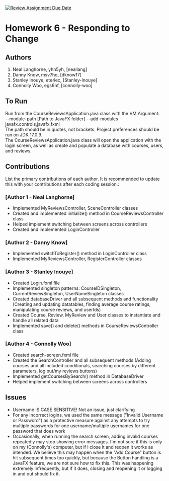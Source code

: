 [![Review Assignment Due Date](https://classroom.github.com/assets/deadline-readme-button-24ddc0f5d75046c5622901739e7c5dd533143b0c8e959d652212380cedb1ea36.svg)](https://classroom.github.com/a/DC1SF4uZ)
# Homework 6 - Responding to Change

## Authors
1) Neal Langhorne, yhn5yh, [neallang]
2) Danny Know, msv7hq, [dknow17]
3) Stanley Inouye, ete4ec, [Stanley-Inouye]
4) Connolly Woo, egs6nf, [connolly-woo]

## To Run

Run from the CourseReviewsApplication.java class with the VM Argument: <br> --module-path [Path to JavaFX folder] --add-modules javafx.controls,javafx.fxml<br> The path should be in quotes, not brackets. Project preferences should be run on JDK 17.0.9.<br>
The CourseReviewsApplication.java class will open the application with the login screen, as well as create and populate a database with courses, users, and reviews.

## Contributions

List the primary contributions of each author. It is recommended to update this with your contributions after each coding session.:

### [Author 1 - Neal Langhorne]

* Implemented MyReviewsController, SceneController classes
* Created and implemented initialize() method in CourseReviewsController class
* Helped implement switching between screens across controllers
* Created and implemented LoginController

### [Author 2 - Danny Know]

* Implemented switchToRegister() method in LoginController class
* Implemented MyReviewsController, RegisterController classes

### [Author 3 - Stanley Inouye]

* Created Login.fxml file
* Implemented singleton patterns: CourseIDSingleton, CurrentReviewSingleton, UserNameSingleton classes
* Created databaseDriver and all subsequent methods and functionality (Creating and updating datatables, finding average course ratings, manipulating course reviews, and userIds)
* Created Course, Review, MyReview and User classes to instantiate and handle all related data
* Implemented save() and delete() methods in CourseReviewsController class
  

### [Author 4 - Connolly Woo]

* Created search-screen.fxml file
* Created the SearchController and all subsequent methods (Adding courses and all included conditionals, searching courses by different parameters, log out/my reviews buttons)
* Implemented getCoursesBySearch() method in DatabaseDriver
* Helped implement switching between screens across controllers

## Issues
* Username IS CASE SENSITIVE! Not an issue, just clarifying
* For any incorrect logins, we used the same message ("Invalid Username or Password") as a protective measure against any attempts to try multiple passwords for one username/multiple usernames for one password that does work
* Occasionally, when running the search screen, adding invalid courses repeatedly may stop showing error messages. I'm not sure if this is only on my (Connolly's) computer, but if I close it and reopen it works as intended. We believe this may happen when the "Add Course" button is hit subsequent times too quickly, but because the Button handling is a JavaFX feature, we are not sure how to fix this. This was happening extremely infrequently, but if it does, closing and reopening it or logging in and out should fix it.
